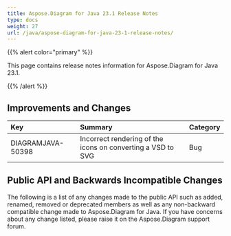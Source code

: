 ```yaml
---
title: Aspose.Diagram for Java 23.1 Release Notes
type: docs
weight: 27
url: /java/aspose-diagram-for-java-23-1-release-notes/
---
```


{{% alert color="primary" %}}

This page contains release notes information for Aspose.Diagram for Java 23.1.

{{% /alert %}}
## **Improvements and Changes**

|**Key**|**Summary**|**Category**|
| :- | :- | :- |
|DIAGRAMJAVA-50398|Incorrect rendering of the icons on converting a VSD to SVG|Bug|

## **Public API and Backwards Incompatible Changes**
The following is a list of any changes made to the public API such as added, renamed, removed or deprecated members as well as any non-backward compatible change made to Aspose.Diagram for Java. If you have concerns about any change listed, please raise it on the Aspose.Diagram support forum.


